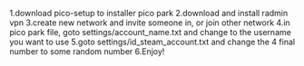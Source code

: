 1.download pico-setup to installer pico park
2.download and install radmin vpn
3.create new network and invite someone in, or join other network
4.in pico park file, goto settings/account_name.txt and change to the username you want to use
5.goto settings/id_steam_account.txt and change the 4 final number to some random number
6.Enjoy!
